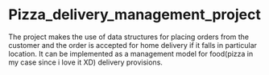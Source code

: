 # Pizza_delivery_management_project
The project makes the use of data structures for placing orders from the customer and the order is accepted for home delivery if it falls in  particular location.
It can be implemented as a management model for food(pizza in my case since i love it XD) delivery provisions.

